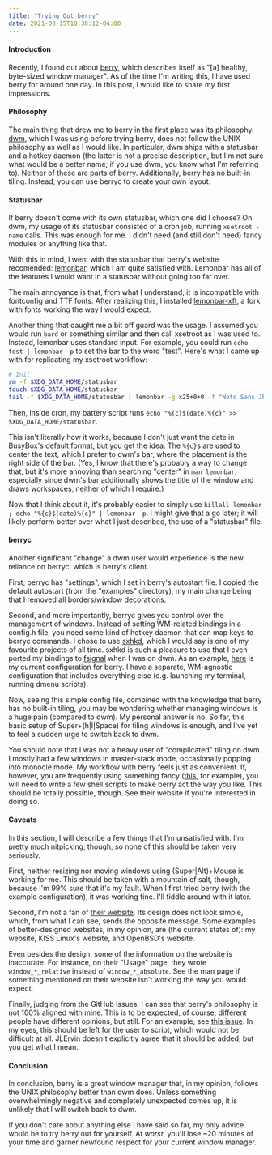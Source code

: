 ```yaml
---
title: "Trying Out berry"
date: 2021-08-15T10:38:12-04:00
---
```


#### Introduction

Recently, I found out about [berry](https://github.com/JLErvin/berry), which
describes itself as "[a] healthy, byte-sized window manager". As of the time I'm
writing this, I have used berry for around one day. In this post, I would like
to share my first impressions.

#### Philosophy

The main thing that drew me to berry in the first place was its philosophy.
[dwm](https://dwm.suckless.org), which I was using before trying berry, does not
follow the UNIX philosophy as well as I would like. In particular, dwm ships
with a statusbar and a hotkey daemon (the latter is not a precise description,
but I'm not sure what would be a better name; if you use dwm, you know what I'm
referring to). Neither of these are parts of berry. Additionally, berry has no
built-in tiling. Instead, you can use berryc to create your own layout.

#### Statusbar

If berry doesn't come with its own statusbar, which one did I choose? On dwm, my
usage of its statusbar consisted of a cron job, running ``xsetroot -name``
calls. This was enough for me. I didn't need (and still don't need) fancy
modules or anything like that.

With this in mind, I went with the statusbar that berry's website recomended:
[lemonbar](https://github.com/LemonBoy/bar), which I am quite satisfied with.
Lemonbar has all of the features I would want in a statusbar without going too
far over.

The main annoyance is that, from what I understand, it is incompatible with
fontconfig and TTF fonts. After realizing this, I installed
[lemonbar-xft](https://gitlab.com/protesilaos/lemonbar-xft), a fork with fonts
working the way I would expect.

Another thing that caught me a bit off guard was the usage. I assumed you would
run ``bard`` or something similar and then call xsetroot as I was used to.
Instead, lemonbar uses standard input. For example, you could run ``echo test |
lemonbar -p`` to set the bar to the word "test". Here's what I came up with for
replicating my xsetroot workflow:

```sh
# Init
rm -f $XDG_DATA_HOME/statusbar
touch $XDG_DATA_HOME/statusbar
tail -f $XDG_DATA_HOME/statusbar | lemonbar -g x25+0+0 -f "Noto Sans JP Medium" -p &
```

Then, inside cron, my battery script runs
``echo "%{c}$(date)%{c}" >> $XDG_DATA_HOME/statusbar``.

This isn't literally how it works, because I don't just want the date in
BusyBox's default format, but you get the idea. The ``%{c}``s are used to center
the text, which I prefer to dwm's bar, where the placement is the right side of
the bar. (Yes, I know that there's probably a way to change that, but it's more
annoying than searching "center" in ``man lemonbar``, especially since dwm's bar
additionally shows the title of the window and draws workspaces, neither of
which I require.)

Now that I think about it, it's probably easier to simply use ``killall lemonbar
; echo "%{c}$(date)%{c}" | lemonbar -p``. I might give that a go later; it will
likely perform better over what I just described, the use of a "statusbar" file.

#### berryc

Another significant "change" a dwm user would experience is the new reliance on
berryc, which is berry's client.

First, berryc has "settings", which I set in berry's autostart file. I copied
the default autostart (from the "examples" directory), my main change being that
I removed all borders/window decorations.

Second, and more importantly, berryc gives you control over the management of
windows. Instead of setting WM-related bindings in a config.h file, you need
some kind of hotkey daemon that can map keys to berryc commands. I chose to use
[sxhkd](https://github.com/baskerville/sxhkd), which I would say is one of my
favourite projects of all time. sxhkd is such a pleasure to use that I even
ported my bindings to [fsignal](https://dwm.suckless.org/patches/fsignal/) when
I was on dwm. As an example,
[here](https://gist.github.com/michaelskyba/94d2ba318750cc5e5ab5b76d4ffadc6f) is
my current configuration for berry. I have a separate, WM-agnostic configuration
that includes everything else (e.g. launching my terminal, running dmenu
scripts).

Now, seeing this simple config file, combined with the knowledge that berry has
no built-in tiling, you may be wondering whether managing windows is a huge pain
(compared to dwm). My personal answer is no. So far, this basic setup of
Super+(h|l|Space) for tiling windows is enough, and I've yet to feel a sudden
urge to switch back to dwm.

You should note that I was not a heavy user of "complicated" tiling on dwm. I
mostly had a few windows in master-stack mode, occasionally popping into monocle
mode. My workflow with berry feels just as convenient. If, however, you are
frequently using something fancy
([this](https://dwm.suckless.org/patches/fibonacci/), for example), you will
need to write a few shell scripts to make berry act the way you like. This
should be totally possible, though. See their website if you're interested in
doing so.

#### Caveats

In this section, I will describe a few things that I'm unsatisfied with. I'm
pretty much nitpicking, though, so none of this should be taken very seriously.

First, neither resizing nor moving windows using (Super|Alt)+Mouse is working
for me. This should be taken with a mountain of salt, though, because I'm 99%
sure that it's my fault. When I first tried berry (with the example
configuration), it was working fine. I'll fiddle around with it later.

Second, I'm not a fan of [their website](https://berrywm.org).
Its design does not look simple, which, from what I can see, sends the opposite
message. Some examples of better-designed websites, in my opinion, are (the
current states of): my website, KISS Linux's website, and OpenBSD's website.

Even besides the design, some of the information on the website is inaccurate.
For instance, on their "Usage" page, they wrote ``window_*_relative`` instead of
``window_*_absolute``. See the man page if something mentioned on their website
isn't working the way you would expect.

Finally, judging from the GitHub issues, I can see that berry's philosophy is
not 100% aligned with mine. This is to be expected, of course; different people
have different opinions, but still. For an example, see [this
issue](https://github.com/JLErvin/berry/issues/127). In my eyes, this should be
left for the user to script, which would not be difficult at all. JLErvin
doesn't explicitly agree that it should be added, but you get what I mean.

#### Conclusion

In conclusion, berry is a great window manager that, in my opinion, follows the
UNIX philosophy better than dwm does. Unless something overwhelmingly negative
and completely unexpected comes up, it is unlikely that I will switch back to
dwm.

If you don't care about anything else I have said so far, my only advice would
be to try berry out for yourself. At *worst*, you'll lose ~20 minutes of your
time and garner newfound respect for your current window manager.
